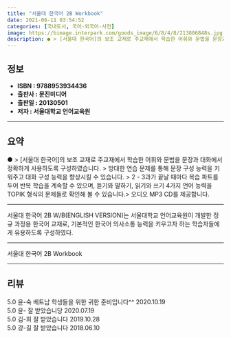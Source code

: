 ```yaml
---
title: "서울대 한국어 2B Workbook"
date: 2021-06-11 03:54:52
categories: [국내도서, 국어-외국어-사전]
image: https://bimage.interpark.com/goods_image/6/8/4/8/213806848s.jpg
description: ● > [서울대 한국어]의 보조 교재로 주교재에서 학습한 어휘와 문법을 문장과 대화에서 정확하게 사용하도록 구성하였습니다. > 방대한 연습 문제를 통해 문장 구성 능력을 키워주고 대화 구성 능력을 향상시킬 수 있습니다. > 2 - 3과가 끝날 때마다 복습 파트를 두어 반복 학습을 계속
---
```


## **정보**

- **ISBN : 9788953934436**
- **출판사 : 문진미디어**
- **출판일 : 20130501**
- **저자 : 서울대학교 언어교육원**

------



## **요약**

●  > [서울대 한국어]의 보조 교재로 주교재에서 학습한 어휘와 문법을 문장과 대화에서 정확하게 사용하도록 구성하였습니다. > 방대한 연습 문제를 통해 문장 구성 능력을 키워주고 대화 구성 능력을 향상시킬 수 있습니다. > 2 - 3과가 끝날 때마다 복습 파트를 두어 반복 학습을 계속할 수 있으며, 듣기와 말하기, 읽기와 쓰기 4가지 언어 능력을 TOPIK 형식의 문제들로 확인해 볼 수 있습니다.> 오디오 MP3 CD를 제공합니다.

------

서울대 한국어 2B W/B(ENGLISH VERSION)는 서울대학교 언어교육원이 개발한 정규 과정용 한국어 교재로, 기본적인 한국어 의사소통 능력을 키우고자 하는 학습자들에게 유용하도록 구성하였다.

------


서울대 한국어 2B Workbook 

------


## **리뷰** 

5.0 윤-숙 베트남 학생들을 위한 귀한 준비입니다^^ 2020.10.19 <br/>5.0 윤- 잘 받았습니당 2020.07.19 <br/>5.0 김-희 잘 받았습니다 2019.10.28 <br/>5.0 강-길 잘 받았습니다  2018.06.10 <br/>